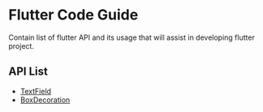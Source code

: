 # Flutter Code Guide

Contain list of flutter API and its usage that will assist in developing flutter project.

## API List
- [TextField](https://medium.com/flutter-community/a-visual-guide-to-input-decorations-for-flutter-textfield-706cf1877e25)
- [BoxDecoration](https://medium.com/jlouage/flutter-boxdecoration-cheat-sheet-72cedaa1ba20)

